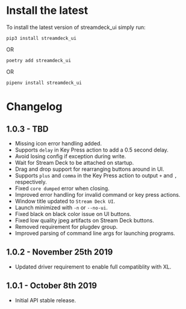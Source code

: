 Install the latest
===================

To install the latest version of streamdeck_ui simply run:

`pip3 install streamdeck_ui`

OR

`poetry add streamdeck_ui`

OR

`pipenv install streamdeck_ui`


Changelog
=========
## 1.0.3 - TBD
- Missing icon error handling added.
- Supports `delay` in Key Press action to add a 0.5 second delay.
- Avoid losing config if exception during write.
- Wait for Stream Deck to be attached on startup.
- Drag and drop support for rearranging buttons around in UI.
- Supports `plus` and `comma` in the Key Press action to output `+` and `,` respectively.
- Fixed `core dumped` error when closing.
- Improved error handling for invalid command or key press actions.
- Window title updated to `Stream Deck UI`.
- Launch minimized with `-n` or `--no-ui`.
- Fixed black on black color issue on UI buttons.
- Fixed low quality jpeg artifacts on Stream Deck buttons.
- Removed requirement for plugdev group.
- Improved parsing of command line args for launching programs.

## 1.0.2 - November 25th 2019
- Updated driver requirement to enable full compatiblity with XL.

## 1.0.1 - October 8th 2019
- Initial API stable release.
